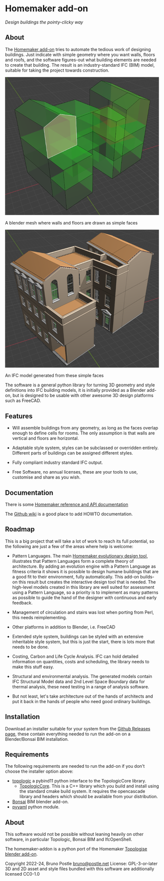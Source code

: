 # Homemaker add-on

*Design buildings the pointy-clicky way*

## About

The [Homemaker add-on](https://github.com/brunopostle/homemaker-addon) tries to
automate the tedious work of designing buildings.  Just indicate with simple
geometry where you want walls, floors and roofs, and the software figures-out
what building elements are needed to create that building. The result is an
industry-standard IFC (BIM) model, suitable for taking the project towards
construction.

![A blender mesh where walls and floors are drawn as simple faces](docs/example-mesh.png)

<figcaption>A blender mesh where walls and floors are drawn as simple faces</figcaption>

![An IFC model generated from these simple faces](docs/example-ifc.png)

<figcaption>An IFC model generated from these simple faces</figcaption>

The software is a general python library for turning 3D geometry and style
definitions into IFC building models, it is initially provided as a Blender
add-on, but is designed to be usable with other awesome 3D design platforms
such as FreeCAD.

## Features

- Will assemble buildings from any geometry, as long as the faces overlap
enough to define cells for rooms.  The only assumption is that walls are
vertical and floors are horizontal.

- Adaptable style system, styles can be subclassed or overridden entirely.
Different parts of buildings can be assigned different styles.

- Fully compliant industry standard IFC output.

- Free Software, no annual licenses, these are your tools to use, customise and
share as you wish.

## Documentation

There is some [Homemaker reference and API
documentation](https://homemaker-addon.readthedocs.io)

The [Github wiki](https://github.com/brunopostle/homemaker-addon/wiki) is a good place to add HOWTO documentation.

## Roadmap

This is a big project that will take a lot of work to reach its full potential,
so the following are just a few of the areas where help is welcome:

- Pattern Languages. The main [Homemaker evolutionary design tool](https://bitbucket.org/brunopostle/urb/wiki/Home), illustrates that Pattern Languages form a complete theory of architecture.
By adding an evolution engine with a Pattern Language as fitness criteria it
shows it is possible to design humane buildings that are a good fit to their
environment, fully automatically.  This add-on builds-on this result but
creates the interactive design tool that is needed.  The high-level models
created in this library are well suited for assessment using a Pattern
Language, so a priority is to implement as many patterns as possible to guide
the hand of the designer with continuous and early feedback.

- Management of circulation and stairs was lost when porting from Perl, this
needs reimplementing.

- Other platforms in addition to Blender, i.e. FreeCAD

- Extended style system, buildings can be styled with an extensive inheritable
style system, but this is just the start, there is lots more that needs to
be done.

- Costing, Carbon and Life Cycle Analysis. IFC can hold detailed information on
quantities, costs and scheduling, the library needs to make this stuff easy.

- Structural and environmental analysis. The generated models contain IFC
Structural Model data and 2nd Level Space Boundary data for thermal analysis,
these need testing in a range of analysis software.

- But not least, let's take architecture out of the hands of architects and put
it back in the hands of people who need good ordinary buildings.

## Installation

Download an installer suitable for your system from the [Github Releases page](https://github.com/brunopostle/homemaker-addon/releases), these contain everything needed to run the add-on on a Blender/Bonsai BIM installation.

## Requirements

The following requirements are needed to run the add-on if you don't choose the installer option above:

- [topologic](https://github.com/wassimj/Topologic) a pybind11 python interface to the TopologicCore library.
  - [TopologicCore](https://github.com/wassimj/Topologic). This is a C++ library which you build and install using the standard cmake build system. It requires the opencascade library and headers which should be available from your distribution.
- [Bonsai](https://bonsaibim.org/) BIM blender add-on.
- [pyyaml](https://pyyaml.org/) python module.

## About

This software would not be possible without leaning heavily on other software,
in particular Topologic, Bonsai BIM and IfcOpenShell.

The homemaker-addon is a python port of the Homemaker [Topologise blender add-on](https://bitbucket.org/brunopostle/urb/src/master/blender/topologise.py).

Copyright 2022-24, Bruno Postle <bruno@postle.net>
License: GPL-3-or-later
3D and 2D asset and style files bundled with this software are additionally licensed CC0-1.0
